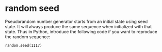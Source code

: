 # random seed
Pseudorandom number generator starts from an initial state using seed state. It will always produce the same sequence when initialized with that state. 
Thus in Python, introduce the following code if you want to reproduce the random sequence:

	random.seed(1117)

